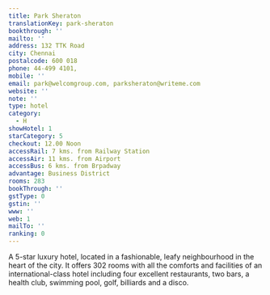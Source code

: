 ```yaml
---
title: Park Sheraton
translationKey: park-sheraton
bookthrough: ''
mailto: ''
address: 132 TTK Road
city: Chennai
postalcode: 600 018
phone: 44-499 4101,
mobile: ''
email: park@welcomgroup.com, parksheraton@writeme.com
website: ''
note: ''
type: hotel
category:
  - H
showHotel: 1
starCategory: 5
checkout: 12.00 Noon
accessRail: 7 kms. from Railway Station
accessAir: 11 kms. from Airport
accessBus: 6 kms. from Brpadway
advantage: Business District
rooms: 283
bookThrough: ''
gstType: 0
gstin: ''
www: ''
web: 1
mailTo: ''
ranking: 0
---
```







A 5-star luxury hotel, located in a fashionable, leafy neighbourhood in the heart of the city. It offers 302 rooms with all the comforts and facilities of an international-class hotel including four excellent restaurants, two bars, a health club, swimming pool, golf, billiards and a disco.